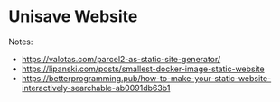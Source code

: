 Unisave Website
===============

Notes:

- https://valotas.com/parcel2-as-static-site-generator/
- https://lipanski.com/posts/smallest-docker-image-static-website
- https://betterprogramming.pub/how-to-make-your-static-website-interactively-searchable-ab0091db63b1

